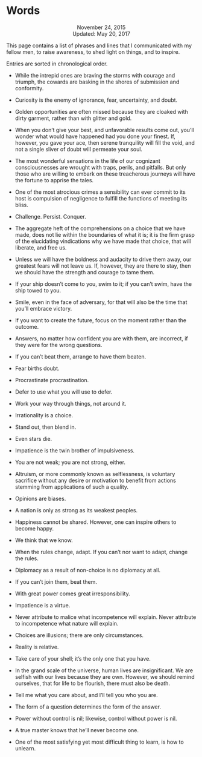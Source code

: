 Words
=====

<center>November 24, 2015</center>
<center>Updated: May 20, 2017</center>

This page contains a list of phrases and lines that I communicated with my fellow men, to raise
awareness, to shed light on things, and to inspire.

Entries are sorted in chronological order.


- While the intrepid ones are braving the storms with courage and triumph, the cowards are basking
  in the shores of submission and conformity.<br>


- Curiosity is the enemy of ignorance, fear, uncertainty, and doubt.<br>


- Golden opportunities are often missed because they are cloaked with dirty garment, rather than
  with glitter and gold.<br>


- When you don’t give your best, and unfavorable results come out, you’ll wonder what would have
  happened had you done your finest. If, however, you gave your ace, then serene tranquility will
  fill the void, and not a single sliver of doubt will permeate your soul.<br>


- The most wonderful sensations in the life of our cognizant consciousnesses are wrought with traps,
  perils, and pitfalls. But only those who are willing to embark on these treacherous journeys will
  have the fortune to apprise the tales.<br>


- One of the most atrocious crimes a sensibility can ever commit to its host is compulsion of
  negligence to fulfill the functions of meeting its bliss.<br>


- Challenge. Persist. Conquer.<br>


- The aggregate heft of the comprehensions on a choice that we have made, does not lie within the
  boundaries of what it is; it is the firm grasp of the elucidating vindications why we have made
  that choice, that will liberate, and free us.<br>


- Unless we will have the boldness and audacity to drive them away, our greatest fears will not
  leave us.  If, however, they are there to stay, then we should have the strength and courage to
  tame them.<br>


- If your ship doesn’t come to you, swim to it; if you can’t swim, have the ship towed to you.<br>


- Smile, even in the face of adversary, for that will also be the time that you’ll embrace
  victory.<br>


- If you want to create the future, focus on the moment rather than the outcome.<br>


- Answers, no matter how confident you are with them, are incorrect, if they were for the wrong
  questions.<br>


- If you can’t beat them, arrange to have them beaten.<br>

- Fear births doubt.<br>


- Procrastinate procrastination.<br>


- Defer to use what you will use to defer.<br>


- Work your way through things, not around it.<br>


- Irrationality is a choice.<br>


- Stand out, then blend in.<br>


- Even stars die.<br>


- Impatience is the twin brother of impulsiveness.<br>


- You are not weak; you are not strong, either.<br>


- Altruism, or more commonly known as selflessness, is voluntary sacrifice without any desire or
  motivation to benefit from actions stemming from applications of such a quality.<br>


- Opinions are biases.<br>


- A nation is only as strong as its weakest peoples.<br>


- Happiness cannot be shared. However, one can inspire others to become happy.<br>


- We think that we know.<br>


- When the rules change, adapt. If you can’t nor want to adapt, change the rules.<br>


- Diplomacy as a result of non-choice is no diplomacy at all.<br>


- If you can’t join them, beat them.<br>


- With great power comes great irresponsibility.<br>


- Impatience is a virtue.<br>


- Never attribute to malice what incompetence will explain. Never attribute to incompetence what nature will explain.<br>


- Choices are illusions; there are only circumstances.<br>


- Reality is relative.<br>


- Take care of your shell; it’s the only one that you have.<br>


- In the grand scale of the universe, human lives are insignificant. We are selfish with our lives because they are own. However, we should remind ourselves, that for life to be flourish, there must also be death.<br>


- Tell me what you care about, and I’ll tell you who you are.<br>


- The form of a question determines the form of the answer.<br>


- Power without control is nil; likewise, control without power is nil.<br>


- A true master knows that he’ll never become one.<br>


- One of the most satisfying yet most difficult thing to learn, is how to unlearn.<br>

